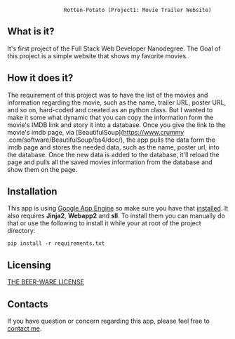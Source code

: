                       Rotten-Potato (Project1: Movie Trailer Website)

What is it?
-----------

It's first project of the Full Stack Web Developer Nanodegree. The Goal of
this project is a simple website that shows my favorite movies.

How it does it?
----------------

The requirement of this project was to have the list of the movies and
information regarding the movie, such as the name, trailer URL, poster URL,
and so on, hard-coded and created as an python class. But I wanted to make
it some what dynamic that you can copy the information form the movie's IMDB
link and story it into a database. Once you give the link to the movie's imdb
 page, via [BeautifulSoup](https://www.crummy
 .com/software/BeautifulSoup/bs4/doc/), the app pulls the data form the imdb
 page and stores the needed data, such as the name, poster url, into the
 database. Once the new data is added to the database, it'll reload the page
 and pulls all the saved movies information from the database and show them
 on the page.

Installation
------------

This app is using [Google App Engine](https://console.cloud.google.com) so make sure you have that
[installed](https://cloud.google.com/appengine/downloads). It also requires **Jinja2**, **Webapp2** and **sll**. To install
them you can manually do that or use the following to install it while your
at root of the project directory:

```pip install -r requirements.txt```

Licensing
---------

[THE BEER-WARE LICENSE](https://en.wikipedia.org/wiki/Beerware)


Contacts
--------

If you have question or concern regarding this app, please feel free to
[contact me](http://alijafargholi.com/contact/).
